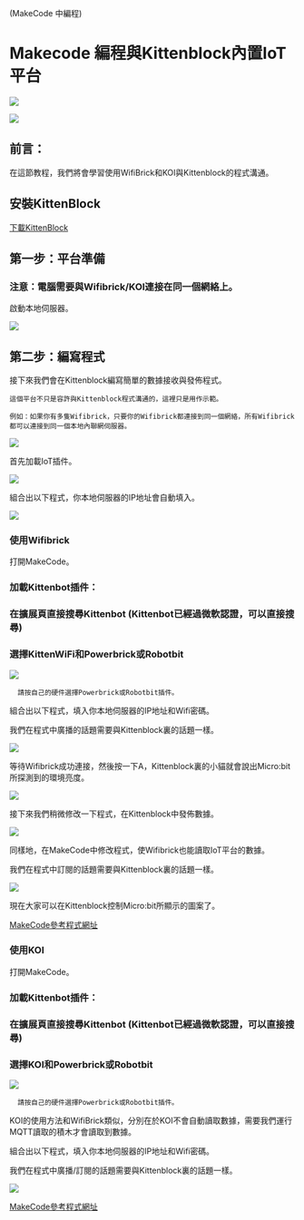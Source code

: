 (MakeCode 中編程)

# Makecode 編程與Kittenblock內置IoT平台

![](../../functional_module/PWmodules/images/mcbanner.png)

![](../../functional_module/PWmodules/images/kbbanner.png)

## 前言：

在這節教程，我們將會學習使用WifiBrick和KOI與Kittenblock的程式溝通。

## 安裝KittenBlock

[下載KittenBlock](../../KittenBlock/kittenblockGreen.md)

## 第一步：平台準備

### 注意：電腦需要與Wifibrick/KOI連接在同一個網絡上。

啟動本地伺服器。

![](./iotimage/kb4.png)

## 第二步：編寫程式

接下來我們會在Kittenblock編寫簡單的數據接收與發佈程式。

    這個平台不只是容許與Kittenblock程式溝通的，這裡只是用作示範。
    
    例如：如果你有多隻Wifibrick，只要你的Wifibrick都連接到同一個網絡，所有Wifibrick都可以連接到同一個本地內聯網伺服器。

![](./iotimage/kb1.png)

首先加載IoT插件。

![](./iotimage/kb5.png)

組合出以下程式，你本地伺服器的IP地址會自動填入。

![](./iotimage/kb6.png)

### 使用Wifibrick

打開MakeCode。

### 加載Kittenbot插件：

### 在擴展頁直接搜尋Kittenbot (Kittenbot已經過微軟認證，可以直接搜尋)

### 選擇KittenWiFi和Powerbrick或Robotbit

![](./iotimage/wifi_search.png)

      請按自己的硬件選擇Powerbrick或Robotbit插件。

組合出以下程式，填入你本地伺服器的IP地址和Wifi密碼。

我們在程式中廣播的話題需要與Kittenblock裏的話題一樣。

![](./iotimage/kb7.png)

等待Wifibrick成功連接，然後按一下A，Kittenblock裏的小貓就會說出Micro:bit所探測到的環境亮度。

![](./iotimage/kb8.png)

接下來我們稍微修改一下程式，在Kittenblock中發佈數據。

![](./iotimage/kb9.png)

同樣地，在MakeCode中修改程式，使Wifibrick也能讀取IoT平台的數據。

我們在程式中訂閱的話題需要與Kittenblock裏的話題一樣。

![](./iotimage/kb10.png)

現在大家可以在Kittenblock控制Micro:bit所顯示的圖案了。

[MakeCode參考程式網址](https://makecode.microbit.org/_bi118xfRj5im)

### 使用KOI

打開MakeCode。

### 加載Kittenbot插件：

### 在擴展頁直接搜尋Kittenbot (Kittenbot已經過微軟認證，可以直接搜尋)

### 選擇KOI和Powerbrick或Robotbit

![](./iotimage/wifi_search.png)

      請按自己的硬件選擇Powerbrick或Robotbit插件。

KOI的使用方法和WifiBrick類似，分別在於KOI不會自動讀取數據，需要我們運行MQTT讀取的積木才會讀取到數據。

組合出以下程式，填入你本地伺服器的IP地址和Wifi密碼。

我們在程式中廣播/訂閱的話題需要與Kittenblock裏的話題一樣。

![](./iotimage/kb11.png)

[MakeCode參考程式網址](https://makecode.microbit.org/_3VA7DbDhj254)
